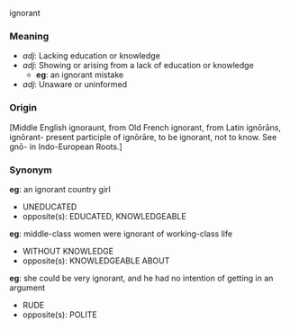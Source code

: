 ignorant
### Meaning
+ _adj_: Lacking education or knowledge
+ _adj_: Showing or arising from a lack of education or knowledge
    + __eg__: an ignorant mistake
+ _adj_: Unaware or uninformed

### Origin

[Middle English ignoraunt, from Old French ignorant, from Latin ignōrāns, ignōrant- present participle of ignōrāre, to be ignorant, not to know. See gnō- in Indo-European Roots.]

### Synonym

__eg__: an ignorant country girl

+ UNEDUCATED
+ opposite(s): EDUCATED, KNOWLEDGEABLE

__eg__: middle-class women were ignorant of working-class life

+ WITHOUT KNOWLEDGE
+ opposite(s): KNOWLEDGEABLE ABOUT

__eg__: she could be very ignorant, and he had no intention of getting in an argument

+ RUDE
+ opposite(s): POLITE


